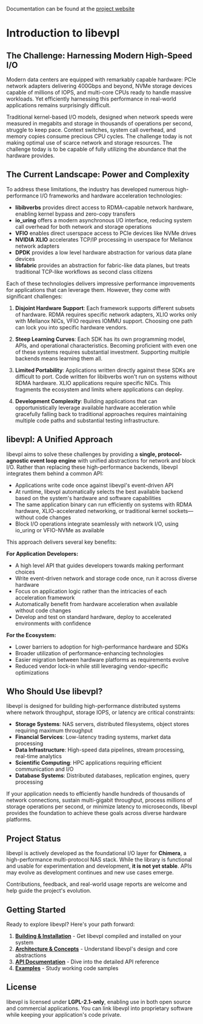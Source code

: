 Documentation can be found at the [project website](https://chimeraproject.io/libevpl/)

# Introduction to libevpl

## The Challenge: Harnessing Modern High-Speed I/O

Modern data centers are equipped with remarkably capable hardware: PCIe network adapters delivering 400Gbps and beyond, NVMe storage devices capable of millions of IOPS, and multi-core CPUs ready to handle massive workloads. Yet efficiently harnessing this performance in real-world applications remains surprisingly difficult.

Traditional kernel-based I/O models, designed when network speeds were measured in megabits and storage in thousands of operations per second, struggle to keep pace. Context switches, system call overhead, and memory copies consume precious CPU cycles.  The challenge today is not making optimal use of scarce network and storage resources.  The challenge today is to be capable of fully utilizing the abundance that the hardware provides.

## The Current Landscape: Power and Complexity

To address these limitations, the industry has developed numerous high-performance I/O frameworks and hardware acceleration technologies:

- **libibverbs** provides direct access to RDMA-capable network hardware, enabling kernel bypass and zero-copy transfers
- **io_uring** offers a modern asynchronous I/O interface, reducing system call overhead for both network and storage operations
- **VFIO** enables direct userspace access to PCIe devices like NVMe drives
- **NVIDIA XLIO** accelerates TCP/IP processing in userspace for Mellanox network adapters
- **DPDK** provides a low level hardware abstraction for various data plane devices
- **libfabric** provides an abstraction for fabric-like data planes, but treats traditional TCP-like workflows as second class citizens

Each of these technologies delivers impressive performance improvements for applications that can leverage them. However, they come with significant challenges:

1. **Disjoint Hardware Support**: Each framework supports different subsets of hardware. RDMA requires specific network adapters, XLIO works only with Mellanox NICs, VFIO requires IOMMU support. Choosing one path can lock you into specific hardware vendors.

2. **Steep Learning Curves**: Each SDK has its own programming model, APIs, and operational characteristics. Becoming proficient with even one of these systems requires substantial investment. Supporting multiple backends means learning them all.

3. **Limited Portability**: Applications written directly against these SDKs are difficult to port. Code written for libibverbs won't run on systems without RDMA hardware. XLIO applications require specific NICs. This fragments the ecosystem and limits where applications can deploy.

4. **Development Complexity**: Building applications that can opportunistically leverage available hardware acceleration while gracefully falling back to traditional approaches requires maintaining multiple code paths and substantial testing infrastructure.

## libevpl: A Unified Approach

libevpl aims to solve these challenges by providing a **single, protocol-agnostic event loop engine** with unified abstractions for network and block I/O. Rather than replacing these high-performance backends, libevpl integrates them behind a common API:

- Applications write code once against libevpl's event-driven API
- At runtime, libevpl automatically selects the best available backend based on the system's hardware and software capabilities
- The same application binary can run efficiently on systems with RDMA hardware, XLIO-accelerated networking, or traditional kernel sockets—without code changes
- Block I/O operations integrate seamlessly with network I/O, using io_uring or VFIO-NVMe as available

This approach delivers several key benefits:

**For Application Developers:**
- A high level API that guides developers towards making performant choices
- Write event-driven network and storage code once, run it across diverse hardware
- Focus on application logic rather than the intricacies of each acceleration framework
- Automatically benefit from hardware acceleration when available without code changes
- Develop and test on standard hardware, deploy to accelerated environments with confidence

**For the Ecosystem:**
- Lower barriers to adoption for high-performance hardware and SDKs
- Broader utilization of performance-enhancing technologies
- Easier migration between hardware platforms as requirements evolve
- Reduced vendor lock-in while still leveraging vendor-specific optimizations

## Who Should Use libevpl?

libevpl is designed for building high-performance distributed systems where network throughput, storage IOPS, or latency are critical constraints:

- **Storage Systems**: NAS servers, distributed filesystems, object stores requiring maximum throughput
- **Financial Services**: Low-latency trading systems, market data processing
- **Data Infrastructure**: High-speed data pipelines, stream processing, real-time analytics
- **Scientific Computing**: HPC applications requiring efficient communication and I/O
- **Database Systems**: Distributed databases, replication engines, query processing

If your application needs to efficiently handle hundreds of thousands of network connections, sustain multi-gigabit throughput, process millions of storage operations per second, or minimize latency to microseconds, libevpl provides the foundation to achieve these goals across diverse hardware platforms.

## Project Status

libevpl is actively developed as the foundational I/O layer for **Chimera**, a high-performance multi-protocol NAS stack. While the library is functional and usable for experimentation and development, **it is not yet stable**. APIs may evolve as development continues and new use cases emerge.

Contributions, feedback, and real-world usage reports are welcome and help guide the project's evolution.

## Getting Started

Ready to explore libevpl? Here's your path forward:

1. **[Building & Installation](/build)** - Get libevpl compiled and installed on your system
2. **[Architecture & Concepts](/architecture)** - Understand libevpl's design and core abstractions
3. **[API Documentation](/api)** - Dive into the detailed API reference
4. **[Examples](/examples)** - Study working code samples

## License

libevpl is licensed under **LGPL-2.1-only**, enabling use in both open source and commercial applications. You can link libevpl into proprietary software while keeping your application's code private.
